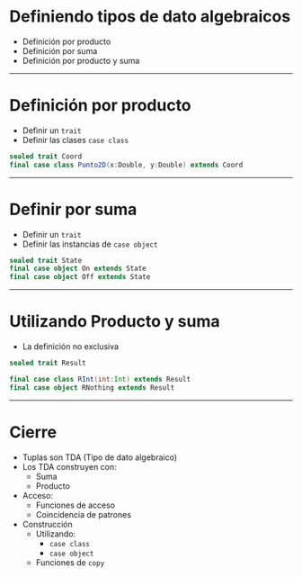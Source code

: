 # Definiendo tipos de dato algebraicos

* Definición por producto
* Definición por suma
* Definición por producto y suma

---

# Definición por producto

* Definir un `trait`
* Definir las clases `case class`

```scala
sealed trait Coord
final case class Punto2D(x:Double, y:Double) extends Coord
```

---

# Definir por suma

* Definir un `trait`
* Definir las instancias de `case object`

```scala
sealed trait State
final case object On extends State
final case object Off extends State
```

---

# Utilizando Producto y suma

* La definición no exclusiva

```scala
sealed trait Result

final case class RInt(int:Int) extends Result
final case object RNothing extends Result
```

---

# Cierre

* Tuplas son TDA (Tipo de dato algebraico)
* Los TDA construyen con:
  * Suma
  * Producto
* Acceso:
  * Funciones de acceso
  * Coincidencia de patrones
* Construcción
  * Utilizando:
    * `case class`
	* `case object`
  * Funciones de `copy`
